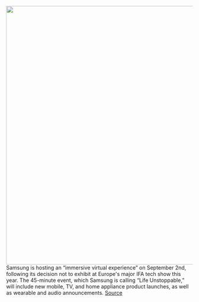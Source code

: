 <img src='https://cdn.vox-cdn.com/thumbor/VVKaaNWSD-rj-2ATpxk-Ltd-6JQ=/0x0:712x474/1200x800/filters:focal(300x181:412x293)/cdn.vox-cdn.com/uploads/chorus_image/image/67090450/Capture.0.png' width='700px' /><br/>
Samsung is hosting an “immersive virtual experience” on September 2nd, following its decision not to exhibit at Europe's major IFA tech show this year. The 45-minute event, which Samsung is calling “Life Unstoppable,” will include new mobile, TV, and home appliance product launches, as well as wearable and audio announcements.
<a href='https://www.theverge.com/2020/7/22/21333840/samsung-life-unstoppable-september-virtual-event'> Source <a/>